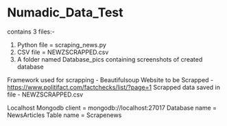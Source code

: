 # Numadic_Data_Test

contains 3 files:-
1) Python file = scraping_news.py
2) CSV file = NEWZSCRAPPED.csv
3) A folder named Database_pics containing screenshots of created database


Framework used for scrapping - Beautifulsoup
Website to be Scrapped - https://www.politifact.com/factchecks/list/?page=1
Scrapped data saved in file - NEWZSCRAPPED.csv



Localhost Mongodb client = mongodb://localhost:27017
Database name = NewsArticles
Table name = Scrapenews

